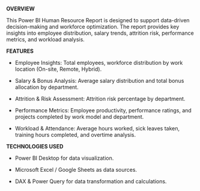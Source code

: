 **OVERVIEW**

This Power BI Human Resource Report is designed to support data-driven decision-making and workforce optimization. The report provides key insights into employee distribution, salary trends, attrition risk, performance metrics, and workload analysis.

**FEATURES**

  - Employee Insights: Total employees, workforce distribution by work location (On-site, Remote, Hybrid).

  - Salary & Bonus Analysis: Average salary distribution and total bonus allocation by department.

  - Attrition & Risk Assessment: Attrition risk percentage by department.

  - Performance Metrics: Employee productivity, performance ratings, and projects completed by work model and department.

  - Workload & Attendance: Average hours worked, sick leaves taken, training hours completed, and overtime analysis.

**TECHNOLOGIES USED**

  - Power BI Desktop for data visualization.

  - Microsoft Excel / Google Sheets as data sources.

  - DAX & Power Query for data transformation and calculations.
